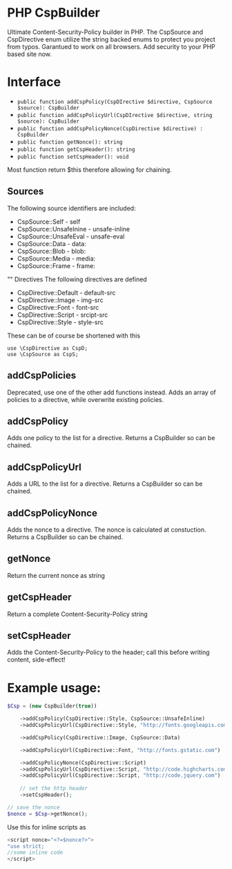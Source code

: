 # PHP CspBuilder
Ultimate Content-Security-Policy builder in PHP. The CspSource and CspDirective enum utilize the string backed enums to protect you project from typos. Garantued to work on all browsers. Add security to your PHP based site now.

# Interface
 * `public function addCspPolicy(CspDIrective $directive, CspSource $source): CspBuilder`
 * `public function addCspPolicyUrl(CspDIrective $directive, string $source): CspBuilder`
 * `public function addCspPolicyNonce(CspDirective $directive) : CspBuilder`
 * `public function getNonce(): string`
 * `public function getCspHeader(): string`
 * `public function setCspHeader(): void`

Most function return $this therefore allowing for chaining.

## Sources
The following source identifiers are included:
 * CspSource::Self - self
 * CspSource::UnsafeInine - unsafe-inline
 * CspSource::UnsafeEval - unsafe-eval
 * CspSource::Data - data:
 * CspSource::Blob - blob:
 * CspSource::Media - media:
 * CspSource::Frame - frame:
 
"" Directives
The following directives are defined
 * CspDirective::Default - default-src
 * CspDirective::Image - img-src
 * CspDirective::Font - font-src
 * CspDirective::Script - srcipt-src
 * CspDirective::Style - style-src
 
These can be of course be shortened with this
```
use \CspDirective as CspD;
use \CspSource as CspS;
```

## addCspPolicies
Deprecated, use one of the other add functions instead. Adds an array of policies to a directive, while overwrite existing policies. 

## addCspPolicy
Adds one policy to the list for a directive. Returns a CspBuilder so can be chained.

## addCspPolicyUrl
Adds a URL to the list for a directive. Returns a CspBuilder so can be chained.

## addCspPolicyNonce
Adds the nonce to a directive. The nonce is calculated at constuction. Returns a CspBuilder so can be chained.

## getNonce
Return the current nonce as string

## getCspHeader
Return a complete Content-Security-Policy string

## setCspHeader
Adds the Content-Security-Policy to the header; call this before writing content, side-effect!

# Example usage:
```php
$Csp = (new CspBuilder(true))

	->addCspPolicy(CspDirective::Style, CspSource::UnsafeInline)
	->addCspPolicyUrl(CspDirective::Style, "http://fonts.googleapis.com")

	->addCspPolicy(CspDirective::Image, CspSource::Data)

	->addCspPolicyUrl(CspDirective::Font, "http://fonts.gstatic.com")

	->addCspPolicyNonce(CspDirective::Script)
	->addCspPolicyUrl(CspDirective::Script, "http://code.highcharts.com")
	->addCspPolicyUrl(CspDirective::Script, "http://code.jquery.com")
	
	// set the http header
	->setCspHeader();

// save the nonce
$nonce = $Csp->getNonce();
```

Use this for inline scripts as 
```js
<script nonce="<?=$nonce?>">
"use strict;
//some inline code
</script>
```
